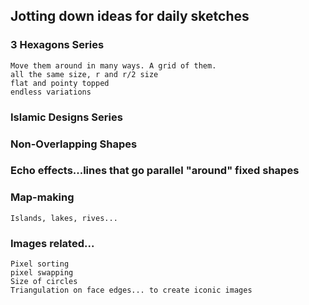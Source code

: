 

## Jotting down ideas for daily sketches

### 3 Hexagons Series
    Move them around in many ways. A grid of them.
    all the same size, r and r/2 size
    flat and pointy topped
    endless variations

### Islamic Designs Series

### Non-Overlapping Shapes

### Echo effects...lines that go parallel "around" fixed shapes

### Map-making
    Islands, lakes, rives...

### Images related...
    Pixel sorting
    pixel swapping
    Size of circles
    Triangulation on face edges... to create iconic images
    